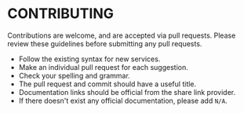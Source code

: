 # CONTRIBUTING

Contributions are welcome, and are accepted via pull requests. Please review these guidelines before submitting any pull requests.

* Follow the existing syntax for new services.
* Make an individual pull request for each suggestion.
* Check your spelling and grammar.
* The pull request and commit should have a useful title.
* Documentation links should be official from the share link provider.
* If there doesn't exist any official documentation, please add `N/A`.
